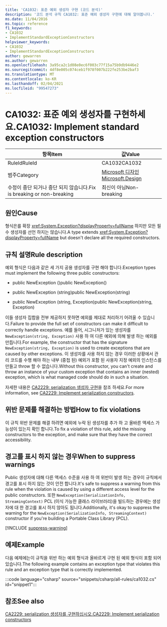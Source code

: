 ```yaml
---
title: 'CA1032: 표준 예외 생성자 구현 (코드 분석)'
description: '코드 분석 규칙 CA1032: 표준 예외 생성자 구현에 대해 알아봅니다.'
ms.date: 11/04/2016
ms.topic: reference
f1_keywords:
- CA1032
- ImplementStandardExceptionConstructors
helpviewer_keywords:
- CA1032
- ImplementStandardExceptionConstructors
author: gewarren
ms.author: gewarren
ms.openlocfilehash: 3a95ca2c1d08e0ec6f003c77f15a75b9db9446e2
ms.sourcegitcommit: 4df8e005c074ceb1f978f007b222fe253be2baf3
ms.translationtype: MT
ms.contentlocale: ko-KR
ms.lasthandoff: 02/04/2021
ms.locfileid: "99547273"
---
```

# <a name="ca1032-implement-standard-exception-constructors"></a><span data-ttu-id="45bf6-103">CA1032: 표준 예외 생성자를 구현하세요.</span><span class="sxs-lookup"><span data-stu-id="45bf6-103">CA1032: Implement standard exception constructors</span></span>

| <span data-ttu-id="45bf6-104">항목</span><span class="sxs-lookup"><span data-stu-id="45bf6-104">Item</span></span>                                     | <span data-ttu-id="45bf6-105">값</span><span class="sxs-lookup"><span data-stu-id="45bf6-105">Value</span></span>            |
|------------------------------------------|------------------|
| <span data-ttu-id="45bf6-106">RuleId</span><span class="sxs-lookup"><span data-stu-id="45bf6-106">RuleId</span></span>                                   | <span data-ttu-id="45bf6-107">CA1032</span><span class="sxs-lookup"><span data-stu-id="45bf6-107">CA1032</span></span>           |
| <span data-ttu-id="45bf6-108">범주</span><span class="sxs-lookup"><span data-stu-id="45bf6-108">Category</span></span>                                 | [<span data-ttu-id="45bf6-109">Microsoft 디자인</span><span class="sxs-lookup"><span data-stu-id="45bf6-109">Microsoft.Design</span></span>](design-warnings.md) |
| <span data-ttu-id="45bf6-110">수정이 중단 되거나 중단 되지 않습니다.</span><span class="sxs-lookup"><span data-stu-id="45bf6-110">Fix is breaking or non-breaking</span></span> | <span data-ttu-id="45bf6-111">최신이 아님</span><span class="sxs-lookup"><span data-stu-id="45bf6-111">Non-breaking</span></span>     |

## <a name="cause"></a><span data-ttu-id="45bf6-112">원인</span><span class="sxs-lookup"><span data-stu-id="45bf6-112">Cause</span></span>

<span data-ttu-id="45bf6-113">형식은를 확장 <xref:System.Exception?displayProperty=fullName> 하지만 모든 필수 생성자를 선언 하지는 않습니다.</span><span class="sxs-lookup"><span data-stu-id="45bf6-113">A type extends <xref:System.Exception?displayProperty=fullName> but doesn't declare all the required constructors.</span></span>

## <a name="rule-description"></a><span data-ttu-id="45bf6-114">규칙 설명</span><span class="sxs-lookup"><span data-stu-id="45bf6-114">Rule description</span></span>

<span data-ttu-id="45bf6-115">예외 형식은 다음과 같은 세 가지 공용 생성자를 구현 해야 합니다.</span><span class="sxs-lookup"><span data-stu-id="45bf6-115">Exception types must implement the following three public constructors:</span></span>

- <span data-ttu-id="45bf6-116">public NewException ()</span><span class="sxs-lookup"><span data-stu-id="45bf6-116">public NewException()</span></span>

- <span data-ttu-id="45bf6-117">public NewException (string)</span><span class="sxs-lookup"><span data-stu-id="45bf6-117">public NewException(string)</span></span>

- <span data-ttu-id="45bf6-118">public NewException (string, Exception)</span><span class="sxs-lookup"><span data-stu-id="45bf6-118">public NewException(string, Exception)</span></span>

<span data-ttu-id="45bf6-119">이들 생성자 집합을 전부 제공하지 못하면 예외를 제대로 처리하기 어려울 수 있습니다.</span><span class="sxs-lookup"><span data-stu-id="45bf6-119">Failure to provide the full set of constructors can make it difficult to correctly handle exceptions.</span></span> <span data-ttu-id="45bf6-120">예를 들어, 시그니처가 있는 생성자를 `NewException(string, Exception)` 사용 하 여 다른 예외에 의해 발생 하는 예외를 만듭니다.</span><span class="sxs-lookup"><span data-stu-id="45bf6-120">For example, the constructor that has the signature `NewException(string, Exception)` is used to create exceptions that are caused by other exceptions.</span></span> <span data-ttu-id="45bf6-121">이 생성자를 사용 하지 않는 경우 이러한 상황에서 관리 코드를 수행 해야 하는 내부 (중첩 된) 예외가 포함 된 사용자 지정 예외의 인스턴스를 만들고 throw 할 수 없습니다.</span><span class="sxs-lookup"><span data-stu-id="45bf6-121">Without this constructor, you can't create and throw an instance of your custom exception that contains an inner (nested) exception, which is what managed code should do in such a situation.</span></span>

<span data-ttu-id="45bf6-122">자세한 내용은 [CA2229: serialization 생성자 구현](ca2229.md)을 참조 하세요.</span><span class="sxs-lookup"><span data-stu-id="45bf6-122">For more information, see [CA2229: Implement serialization constructors](ca2229.md).</span></span>

## <a name="how-to-fix-violations"></a><span data-ttu-id="45bf6-123">위반 문제를 해결하는 방법</span><span class="sxs-lookup"><span data-stu-id="45bf6-123">How to fix violations</span></span>

<span data-ttu-id="45bf6-124">이 규칙 위반 문제를 해결 하려면 예외에 누락 된 생성자를 추가 하 고 올바른 액세스 가능성이 있는지 확인 합니다.</span><span class="sxs-lookup"><span data-stu-id="45bf6-124">To fix a violation of this rule, add the missing constructors to the exception, and make sure that they have the correct accessibility.</span></span>

## <a name="when-to-suppress-warnings"></a><span data-ttu-id="45bf6-125">경고를 표시 하지 않는 경우</span><span class="sxs-lookup"><span data-stu-id="45bf6-125">When to suppress warnings</span></span>

<span data-ttu-id="45bf6-126">Public 생성자에 대해 다른 액세스 수준을 사용 하 여 위반이 발생 하는 경우이 규칙에서 경고를 표시 하지 않는 것이 안전 합니다.</span><span class="sxs-lookup"><span data-stu-id="45bf6-126">It's safe to suppress a warning from this rule when the violation is caused by using a different access level for the public constructors.</span></span> <span data-ttu-id="45bf6-127">또한 `NewException(SerializationInfo, StreamingContext)` PCL (이식 가능한 클래스 라이브러리)을 빌드하는 경우에는 생성자에 대 한 경고를 표시 하지 않아도 됩니다.</span><span class="sxs-lookup"><span data-stu-id="45bf6-127">Additionally, it's okay to suppress the warning for the `NewException(SerializationInfo, StreamingContext)` constructor if you're building a Portable Class Library (PCL).</span></span>

[!INCLUDE [suppress-warning](../../../../includes/code-analysis/suppress-warning.md)]

## <a name="example"></a><span data-ttu-id="45bf6-128">예제</span><span class="sxs-lookup"><span data-stu-id="45bf6-128">Example</span></span>

<span data-ttu-id="45bf6-129">다음 예제에는이 규칙을 위반 하는 예외 형식과 올바르게 구현 된 예외 형식이 포함 되어 있습니다.</span><span class="sxs-lookup"><span data-stu-id="45bf6-129">The following example contains an exception type that violates this rule and an exception type that is correctly implemented.</span></span>

:::code language="csharp" source="snippets/csharp/all-rules/ca1032.cs" id="snippet1":::

## <a name="see-also"></a><span data-ttu-id="45bf6-130">참조</span><span class="sxs-lookup"><span data-stu-id="45bf6-130">See also</span></span>

[<span data-ttu-id="45bf6-131">CA2229: serialization 생성자를 구현하십시오.</span><span class="sxs-lookup"><span data-stu-id="45bf6-131">CA2229: Implement serialization constructors</span></span>](ca2229.md)
